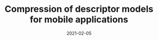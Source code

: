 ---
title: "Compression of descriptor models for mobile applications"
collection: publications
permalink: /publication/2021-02-05-compression-of-descriptor-models-for-mobile-applications
excerpt: 'In this paper we demonstrate the accuracy/performance tradeoffs of applying various factorisation and networks compression methods on CNN models used for local feature extraction. We have proposed a novel Convolution-DepthwisePointwise (CDP) layer that consists of a partitioned low and
full rank decomposition of the weights that matches the naturally emergent structure of the pre-trained weights. The
allocated dense connectivity for a subset of the input features
helps maintain the top-end descriptor accuracy. We further
demonstrate the generalisability of this idea onto large architectures, namely the SuperPoint model. In both cases, we
are able to compress the models significantly, with minimal
to no accuracy degradation'
date: 2021-02-05
venue: 'ICASSP 2021-2021 IEEE International Conference on Acoustics, Speech and Signal Processing (ICASSP)'
paperurl: 'https://ieeexplore.ieee.org/document/9414416'
citation: 'Miles, R., & Mikolajczyk, K. (2021). Compression of descriptor models for mobile applications. ICASSP.'
---